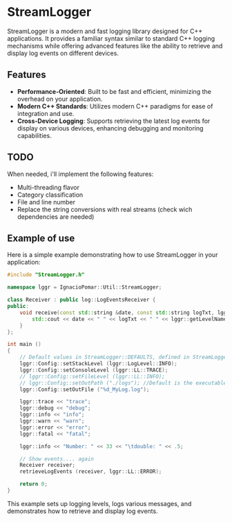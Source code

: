 # StreamLogger
StreamLogger is a modern and fast logging library designed for C++ applications. It provides a familiar syntax similar to standard C++ logging mechanisms while offering advanced features like the ability to retrieve and display log events on different devices.

## Features

- **Performance-Oriented**: Built to be fast and efficient, minimizing the overhead on your application.
- **Modern C++ Standards**: Utilizes modern C++ paradigms for ease of integration and use.
- **Cross-Device Logging**: Supports retrieving the latest log events for display on various devices, enhancing debugging and monitoring capabilities.

## TODO
When needed, i'll implement the following features:
- Multi-threading flavor
- Category classification
- File and line number
- Replace the string conversions with real streams (check wich dependencies are needed)

## Example of use

Here is a simple example demonstrating how to use StreamLogger in your application:

```cpp
#include "StreamLogger.h"

namespace lggr = IgnacioPomar::Util::StreamLogger;

class Receiver : public log::LogEventsReceiver {
public:
    void receive(const std::string &date, const std::string logTxt, lggr::LogLevel logLevel) {
        std::cout << date << " " << logTxt << " " << lggr::getLevelName(logLevel) << std::endl;
    }
};

int main ()
{
	// Default values in StreamLogger::DEFAULTS, defined in StreamLoggerConsts.h
	lggr::Config::setStackLevel (lggr::LogLevel::INFO);
	lggr::Config::setConsoleLevel (lggr::LL::TRACE);
	// lggr::Config::setFileLevel (lggr::LL::INFO);
	// lggr::Config::setOutPath ("./logs"); //Default is the executable path
	lggr::Config::setOutFile ("%d_MyLog.log");

	lggr::trace << "trace";
	lggr::debug << "debug";
	lggr::info << "info";
	lggr::warn << "warn";
	lggr::error << "error";
	lggr::fatal << "fatal";

	lggr::info << "Number: " << 33 << "\tdouble: " << .5;

	// Show events.... again
	Receiver receiver;
	retrieveLogEvents (receiver, lggr::LL::ERROR);

	return 0;
}
```
This example sets up logging levels, logs various messages, and demonstrates how to retrieve and display log events.

